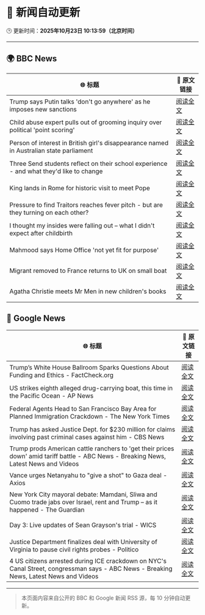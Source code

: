 # 🧠 新闻自动更新

🕒 更新时间：**2025年10月23日 10:13:59（北京时间）**

---

## 🌍 BBC News

| 🌐 标题 | 🔗 原文链接 |
|--------|-------------|
| Trump says Putin talks 'don't go anywhere' as he imposes new sanctions | [阅读全文](https://www.bbc.com/news/articles/cd6758pn6ylo?at_medium=RSS&at_campaign=rss) |
| Child abuse expert pulls out of grooming inquiry over political 'point scoring' | [阅读全文](https://www.bbc.com/news/articles/c629zvnd5lno?at_medium=RSS&at_campaign=rss) |
| Person of interest in British girl's disappearance named in Australian state parliament | [阅读全文](https://www.bbc.com/news/articles/cx2082pqyl2o?at_medium=RSS&at_campaign=rss) |
| Three Send students reflect on their school experience - and what they'd like to change | [阅读全文](https://www.bbc.com/news/articles/c891y5n2de8o?at_medium=RSS&at_campaign=rss) |
| King lands in Rome for historic visit to meet Pope | [阅读全文](https://www.bbc.com/news/articles/c07mzye39djo?at_medium=RSS&at_campaign=rss) |
| Pressure to find Traitors reaches fever pitch - but are they turning on each other? | [阅读全文](https://www.bbc.com/news/articles/c87415422zdo?at_medium=RSS&at_campaign=rss) |
| I thought my insides were falling out – what I didn't expect after childbirth | [阅读全文](https://www.bbc.com/news/articles/ckgk0y18mrvo?at_medium=RSS&at_campaign=rss) |
| Mahmood says Home Office 'not yet fit for purpose' | [阅读全文](https://www.bbc.com/news/articles/clyl20gw4y2o?at_medium=RSS&at_campaign=rss) |
| Migrant removed to France returns to UK on small boat | [阅读全文](https://www.bbc.com/news/articles/clykzx43v0po?at_medium=RSS&at_campaign=rss) |
| Agatha Christie meets Mr Men in new children's books | [阅读全文](https://www.bbc.com/news/articles/cdx42rv2wgqo?at_medium=RSS&at_campaign=rss) |

## 📰 Google News

| 🌐 标题 | 🔗 原文链接 |
|--------|-------------|
| Trump’s White House Ballroom Sparks Questions About Funding and Ethics - FactCheck.org | [阅读全文](https://news.google.com/rss/articles/CBMipwFBVV95cUxNdzJ2cW9vV3R1NUNLbmU1RFRtdE5ta1hnbGx4SS1zcE02UGJETkRmOU5kaEsyeUU4MllyVnZxNnY1QlRWdFc0Y3JTN0lXLWhWVnNRM1hfWHRybktENVR4WEs1eWtoQ2xFVzNReXNOZXlmS2hjRXN4QVRvVFNfRGJuU2otNEY0aERDMlR0bkJqNWpSMkxqbS1TVVVYaDJMVG1wY0JyTmlENA?oc=5) |
| US strikes eighth alleged drug-carrying boat, this time in the Pacific Ocean - AP News | [阅读全文](https://news.google.com/rss/articles/CBMilAFBVV95cUxOMGJLa3IwM1dXSHFLemp3SkRjSGhpT203TF9IaXhHQkxyNGJZZWg5NG9hdjZPQmFZYi1EM2hyZlhvOHBsSXpicUFzbFk5UWdfWjJMdW11N1llUFJBMVhvWkxqbGlpY2Q1Rkx3TjExNnB0N1J4bl8zcGVuZy1pZjRxRFlkdjhEQ05yODN3OEhCLXZYNTlj?oc=5) |
| Federal Agents Head to San Francisco Bay Area for Planned Immigration Crackdown - The New York Times | [阅读全文](https://news.google.com/rss/articles/CBMihgFBVV95cUxPWUpVQURaTTU5WXkyS0FKaGdjSTBWXy03TkxoUTJiZ1JsbkM0STFmQUIyRXUxbFhoUmQ1R25ZLXl5cmd0Q052N1JsOWxzcTZrYmtwYThPLU0wd1A2U3dfQjhGU0JMZFhOdXlEazFSTGVydHVfUDdOazI1YzR5UEViZnJsZUF6Zw?oc=5) |
| Trump has asked Justice Dept. for $230 million for claims involving past criminal cases against him - CBS News | [阅读全文](https://news.google.com/rss/articles/CBMilgFBVV95cUxQdElXa0MzdGNhVzRIdFU5SHFQbGE3Qzg2OTU5bnFHSjlLaENDamF6aXkzZlNuNkp3Q0tDZDVRNkpUczdHQVlneWlzSHNuRm56N0RvZ2ktS3NNZVp5WE1tOXEzbVR1eTVOVG9rQ3JfSG1NWmE0TFRIaHU2ZXNqLUpNekFZSXZTTndzbUJCLTl3VXd3Uk1QaXfSAZsBQVVfeXFMTUl0OUZtX0o3S25RZVpmVk10OERwRDk0TGRWUVdBY2JWbkd1dUNiZ3RtX3dIVDlQVS0xLXBobzdXYlNGVnAtWUJSQl9Ya1NPX1k0OHc1dWRmS05nbVdYdUViRXE3VkR2X0RHTDZhNjlBSWhHajhuUUI5aENIZWRpQ0dRSG5jRy1XbGdxX1VzNjFaSWxoZ2ZvNFA1d1U?oc=5) |
| Trump prods American cattle ranchers to 'get their prices down' amid tariff battle - ABC News - Breaking News, Latest News and Videos | [阅读全文](https://news.google.com/rss/articles/CBMiogFBVV95cUxNYlh4bE10WXpncDlnQU5pWTFfNzJYZkx6T2dfY183NDVDNk9wbUdHUm02Y0hONDNfMm12VURSVUFuZlhnbkozaDhiRk1UdFFOQUhnZVBNWl9tM01xekppWlp3LWtqSWhPMjN4MkZGam5kUFFZZ1F6eUc2aTBVOGtDdWgwLXVPRVRMblN6V2pMTnZaMW05Ui1oYmdvZUVyRDBSNEHSAacBQVVfeXFMTTI0TUwzQ3RTd2tHSEE2WTlPUUxfa21EOHUyVGF1dk1LMmR5WHhrNjR1bkpXczBLZ0lLQVVmNEJXa3B1TDdzMnZ4ZHU4cF91UjhVTEItajVlbWFPTDgzOVZtTVQ4WTVySmtnRHZwaHpmSVh6YnVJaU9fUm9VdHdPV0pWTno0cWR5a1lUeEhCejdKNk1tWG9JT1hJOWhYX0p1YVV1eTVLMkk?oc=5) |
| Vance urges Netanyahu to "give a shot" to Gaza deal - Axios | [阅读全文](https://news.google.com/rss/articles/CBMifEFVX3lxTE9lSEU0VmtlUVV0TXowVmVnc1hpbGFWMVRRVXUzVmpwVC1IcXB3enhaNWVlWWVBZUVFWDZhdmtkOG8xN2puV25rWGFDalR3bHZPLUdRV0ttN1FtMEszTEpLaVdrbnRkQl9nWjZHRGwwcXdEN19EcmowYzJVeFk?oc=5) |
| New York City mayoral debate: Mamdani, Sliwa and Cuomo trade jabs over Israel, rent and Trump – as it happened - The Guardian | [阅读全文](https://news.google.com/rss/articles/CBMinwFBVV95cUxOSXlEZU9sYXdlc1NYNldJTXR6T0FpTlFFa0NWWlNlT3FkV21vam83SmdQZ2Q2bERpTHRKbHF0b2VTMi1QUFd5MVVUZlhpbUh1UHpabmZ5b2M0YjhNTmRQQ05MeVF2MEpMVFNWOWpzZjBCN0pRSHROeFM4czVHSlFxTFpDVGsyellTSkprVWJNbDJrRnVrV2dWaFRGZ2gzeFU?oc=5) |
| Day 3: Live updates of Sean Grayson's trial - WICS | [阅读全文](https://news.google.com/rss/articles/CBMihAFBVV95cUxOOUVlb1QxcjE1bW04RVI3LXp6UGZQNWRMcmxjM2oxaFVhb3hQRFBPOVdrMEE3VmxRZzdLenVGZGhyR2F5UTlOTkJBb0ttd1VPNDVIQXgwNFB2bmdKU3N1b0hSbFQ5ZEJGdjlUdlNWRktleUVubUZvZ3dncFVfUVl2STNkTGs?oc=5) |
| Justice Department finalizes deal with University of Virginia to pause civil rights probes - Politico | [阅读全文](https://news.google.com/rss/articles/CBMitAFBVV95cUxNejQ4bGx3MVFYeVM0Y2FxdXNQaVUwSjM5RDcwckhmUUtOWThzR2xqdGZQMkdYQi1FUHRJc3JzMF9xTmFaQWltYkU1ZDNOdFp1ZVNOcjE0b2FwUzRETGZCZmM4NFV4MFd1QVlQSDF1blR2dGJueV90bm9MMXpoTVVKb3h3eFFrZVcyZ1k0MkhvbjVzSHM0cGo2ZnRKWWY3R3BPMGgzdGxkMXJFdUNEdHlNVllhU1g?oc=5) |
| 4 US citizens arrested during ICE crackdown on NYC's Canal Street, congressman says - ABC News - Breaking News, Latest News and Videos | [阅读全文](https://news.google.com/rss/articles/CBMiowFBVV95cUxPc282LThiaktwdHp4cGh5Q3ZsaHplQWI2MHgwZ2VSOWJFV2NTMmcyb2lZTkpYRk9EMmN2NFoxR2NsLXg3QmFodjVJMGwtcmplUndWbTk4eGgyVWJxaS1HaWdNV2k4eUZVdWdaMzZOOUQtcm9Hb3FBT09ab29GcWFqc1E1Mnhxdm5Ec3lXMUZTc0FnazBuRjl3YUlMb3cxWFd6NlY40gGoAUFVX3lxTE1oTzBVVFVQRVRhelhua0FFT1J0dlRuZVlxc1RrbHMwTWl5SXlvZUl0ZlMxMHgzMUx3TUFDZE1SRGlMQ2pjY0dYZDE5dUxfNUtCOGQ5Um9Zc1lhQTJSR01FT0NnRzJ5TDhDeFZoNkcyNUw3VW1BX1lCelhLSDFDZFY1WWJjMmRSUWFLQmZuY0x1b2x5SnNaVXM4amlIOHc0OHlvVlNzazhVQQ?oc=5) |

---
> 本页面内容来自公开的 BBC 和 Google 新闻 RSS 源，每 10 分钟自动更新。